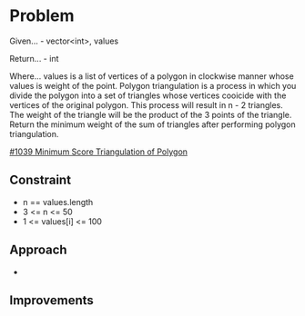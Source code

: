 
# Problem
Given...
    - vector\<int>, values

Return...
    - int

Where...
values is a list of vertices of a polygon in clockwise manner whose values is 
weight of the point. Polygon triangulation is a process in which you divide the
polygon into a set of triangles whose vertices cooicide with the vertices of
the original polygon. This process will result in n - 2 triangles. The weight
of the triangle will be the product of the 3 points of the triangle. Return 
the minimum weight of the sum of triangles after performing polygon 
triangulation.

[\#1039 Minimum Score Triangulation of Polygon](https://leetcode.com/problems/minimum-score-triangulation-of-polygon/description/?envType=daily-question&envId=2025-09-29)

## Constraint
- n == values.length
- 3 <= n <= 50
- 1 <= values\[i] <= 100

## Approach
- 

## Improvements

